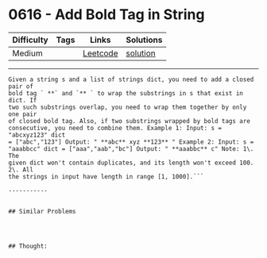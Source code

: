 # 0616 - Add Bold Tag in String

Difficulty  | Tags | Links | Solutions
----------- | ---- | ----- | -----
Medium |  | [Leetcode](https://leetcode.com/problems/add-bold-tag-in-string) | [solution](https://leetcode.com/problems/add-bold-tag-in-string/solution/)


-----------

```
Given a string s and a list of strings dict, you need to add a closed pair of
bold tag ` **` and `** ` to wrap the substrings in s that exist in dict. If
two such substrings overlap, you need to wrap them together by only one pair
of closed bold tag. Also, if two substrings wrapped by bold tags are
consecutive, you need to combine them. Example 1: Input: s = "abcxyz123" dict
= ["abc","123"] Output: " **abc** xyz **123** " Example 2: Input: s =
"aaabbcc" dict = ["aaa","aab","bc"] Output: " **aaabbc** c" Note: 1\. The
given dict won't contain duplicates, and its length won't exceed 100. 2\. All
the strings in input have length in range [1, 1000].```

-----------


## Similar Problems




## Thought:
